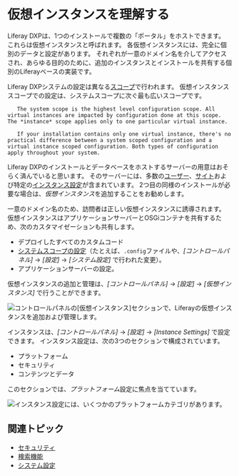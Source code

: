 # 仮想インスタンスを理解する

Liferay DXPは、1つのインストールで複数の「ポータル」をホストできます。 これらは仮想インスタンスと呼ばれます。 各仮想インスタンスには、完全に個別のデータと設定があります。 それぞれが一意のドメイン名を介してアクセスされ、あらゆる目的のために、追加のインスタンスとインストールを共有する個別のLiferayベースの実装です。

Liferay DXPシステムの設定は異なる[スコープ](../understanding-configuration-scope.md)で行われます。 仮想インスタンススコープでの設定は、システムスコープに次ぐ最も広いスコープです。

``` important::
   The system scope is the highest level configuration scope. All virtual instances are impacted by configuration done at this scope. The *instance* scope applies only to one particular virtual instance.

   If your installation contains only one virtual instance, there's no practical difference between a system scoped configuration and a virtual instance scoped configuration. Both types of configuration apply throughout your system.
```

Liferay DXPのインストールとデータベースをホストするサーバーの用意はおそらく済んでいると思います。 そのサーバーには、多数の[ユーザー](../../../users-and-permissions/users/understanding-users.md)、[サイト](../../../site_building.rst)および特定の[インスタンス設定](instance-configuration.md)が含まれています。 2つ目の同様のインストールが必要な場合は、*仮想インスタンス*を追加することをお勧めします。

一意のドメイン名のため、訪問者は正しい仮想インスタンスに誘導されます。 仮想インスタンスはアプリケーションサーバーとOSGiコンテナを共有するため、次のカスタマイゼーションも共有します。

  - デプロイしたすべてのカスタムコード
  - [システムスコープの設定](../system-settings.md)（たとえば、`.config`ファイルや、*[コントロールパネル]* → *[設定]* → *[システム設定]* で行われた変更）。
  - アプリケーションサーバーの設定。

仮想インスタンスの追加と管理は、*[コントロールパネル]* → *[設定]* → *[仮想インスタンス]* で行うことができます。

![コントロールパネルの[仮想インスタンス]セクションで、Liferayの仮想インスタンスを追加および管理します。](./understanding-virtual-instances/images/01.png)

インスタンスは、*[コントロールパネル]* → *[設定]* → *[Instance Settings]* で設定できます。 インスタンス設定は、次の3つのセクションで構成されています。

  - プラットフォーム
  - セキュリティ
  - コンテンツとデータ

このセクションでは、*プラットフォーム*設定に焦点を当てています。

![インスタンス設定には、いくつかのプラットフォームカテゴリがあります。](./understanding-virtual-instances/images/02.png)

## 関連トピック

  - [セキュリティ](../../../installation-and-upgrades/securing-liferay.md)
  - [検索機能](../../../using_search.rst)
  - [システム設定](../system-settings.md)
